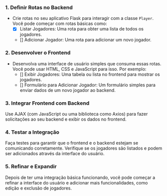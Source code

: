 
### 1. Definir Rotas no Backend
- Crie rotas no seu aplicativo Flask para interagir com a classe `Player`. Você pode começar com rotas básicas como:
    - [x] Listar Jogadores: Uma rota para obter uma lista de todos os jogadores.
    - [] Adicionar Jogador: Uma rota para adicionar um novo jogador.

### 2. Desenvolver o Frontend
- Desenvolva uma interface de usuário simples que consuma essas rotas. Você pode usar HTML, CSS e JavaScript para isso. Por exemplo:
    - [] Exibir Jogadores: Uma tabela ou lista no frontend para mostrar os jogadores.
    - [] Formulário para Adicionar Jogador: Um formulário simples para enviar dados de um novo jogador ao backend.

### 3. Integrar Frontend com Backend
Use AJAX (com JavaScript ou uma biblioteca como Axios) para fazer solicitações ao seu backend e exibir os dados no frontend.

### 4. Testar a Integração
Faça testes para garantir que o frontend e o backend estejam se comunicando corretamente. Verifique se os jogadores são listados e podem ser adicionados através da interface do usuário.

### 5. Refinar e Expandir
Depois de ter uma integração básica funcionando, você pode começar a refinar a interface do usuário e adicionar mais funcionalidades, como edição e exclusão de jogadores.
